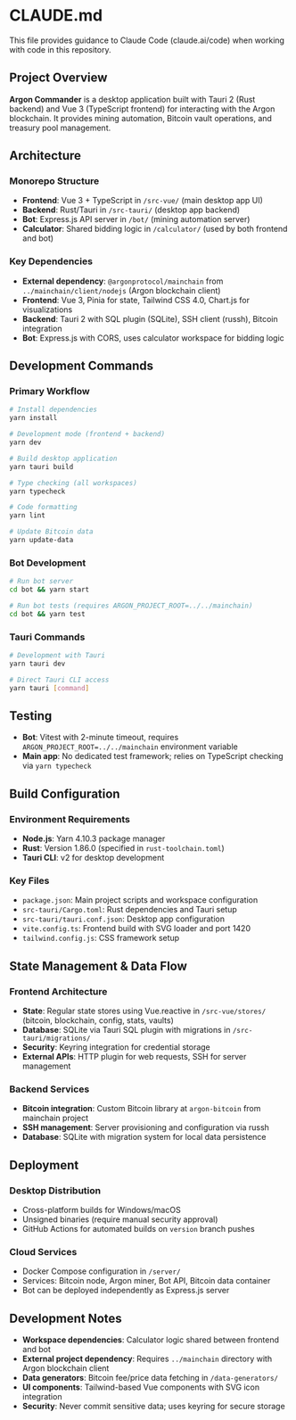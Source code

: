 # CLAUDE.md

This file provides guidance to Claude Code (claude.ai/code) when working with code in this repository.

## Project Overview

**Argon Commander** is a desktop application built with Tauri 2 (Rust backend) and Vue 3 (TypeScript frontend) for interacting with the Argon blockchain. It provides mining automation, Bitcoin vault operations, and treasury pool management.

## Architecture

### Monorepo Structure
- **Frontend**: Vue 3 + TypeScript in `/src-vue/` (main desktop app UI)
- **Backend**: Rust/Tauri in `/src-tauri/` (desktop app backend)
- **Bot**: Express.js API server in `/bot/` (mining automation server)
- **Calculator**: Shared bidding logic in `/calculator/` (used by both frontend and bot)

### Key Dependencies
- **External dependency**: `@argonprotocol/mainchain` from `../mainchain/client/nodejs` (Argon blockchain client)
- **Frontend**: Vue 3, Pinia for state, Tailwind CSS 4.0, Chart.js for visualizations
- **Backend**: Tauri 2 with SQL plugin (SQLite), SSH client (russh), Bitcoin integration
- **Bot**: Express.js with CORS, uses calculator workspace for bidding logic

## Development Commands

### Primary Workflow
```bash
# Install dependencies
yarn install

# Development mode (frontend + backend)
yarn dev

# Build desktop application
yarn tauri build

# Type checking (all workspaces)
yarn typecheck

# Code formatting
yarn lint

# Update Bitcoin data
yarn update-data
```

### Bot Development
```bash
# Run bot server
cd bot && yarn start

# Run bot tests (requires ARGON_PROJECT_ROOT=../../mainchain)
cd bot && yarn test
```

### Tauri Commands
```bash
# Development with Tauri
yarn tauri dev

# Direct Tauri CLI access
yarn tauri [command]
```

## Testing

- **Bot**: Vitest with 2-minute timeout, requires `ARGON_PROJECT_ROOT=../../mainchain` environment variable
- **Main app**: No dedicated test framework; relies on TypeScript checking via `yarn typecheck`

## Build Configuration

### Environment Requirements
- **Node.js**: Yarn 4.10.3 package manager
- **Rust**: Version 1.86.0 (specified in `rust-toolchain.toml`)
- **Tauri CLI**: v2 for desktop development

### Key Files
- `package.json`: Main project scripts and workspace configuration
- `src-tauri/Cargo.toml`: Rust dependencies and Tauri setup
- `src-tauri/tauri.conf.json`: Desktop app configuration
- `vite.config.ts`: Frontend build with SVG loader and port 1420
- `tailwind.config.js`: CSS framework setup

## State Management & Data Flow

### Frontend Architecture
- **State**: Regular state stores using Vue.reactive in `/src-vue/stores/` (bitcoin, blockchain, config, stats, vaults)
- **Database**: SQLite via Tauri SQL plugin with migrations in `/src-tauri/migrations/`
- **Security**: Keyring integration for credential storage
- **External APIs**: HTTP plugin for web requests, SSH for server management

### Backend Services
- **Bitcoin integration**: Custom Bitcoin library at `argon-bitcoin` from mainchain project
- **SSH management**: Server provisioning and configuration via russh
- **Database**: SQLite with migration system for local data persistence

## Deployment

### Desktop Distribution
- Cross-platform builds for Windows/macOS
- Unsigned binaries (require manual security approval)
- GitHub Actions for automated builds on `version` branch pushes

### Cloud Services
- Docker Compose configuration in `/server/`
- Services: Bitcoin node, Argon miner, Bot API, Bitcoin data container
- Bot can be deployed independently as Express.js server

## Development Notes

- **Workspace dependencies**: Calculator logic shared between frontend and bot
- **External project dependency**: Requires `../mainchain` directory with Argon blockchain client
- **Data generators**: Bitcoin fee/price data fetching in `/data-generators/`
- **UI components**: Tailwind-based Vue components with SVG icon integration
- **Security**: Never commit sensitive data; uses keyring for secure storage
